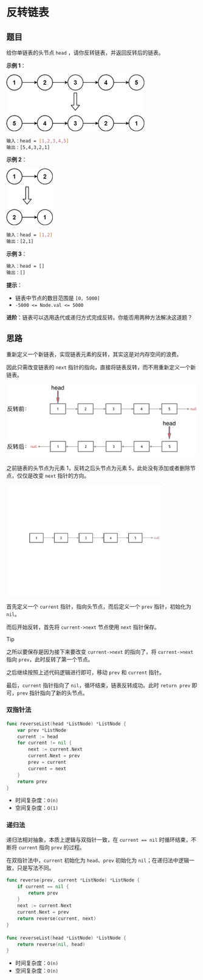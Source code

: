 # 反转链表

## 题目

给你单链表的头节点 `head` ，请你反转链表，并返回反转后的链表。

**示例 1**：

<img src="../../images/image-202510232219" style="zoom:67%;" />

```sh
输入：head = [1,2,3,4,5]
输出：[5,4,3,2,1]
```

**示例 2**：

<img src="../../images/image-202510232220" style="zoom:67%;" />

```sh
输入：head = [1,2]
输出：[2,1]
```

**示例 3**：

```sh
输入：head = []
输出：[]
```

**提示**：

- 链表中节点的数目范围是 `[0, 5000]`
- `-5000 <= Node.val <= 5000`

**进阶**：链表可以选用迭代或递归方式完成反转。你能否用两种方法解决这道题？

## 思路

重新定义一个新链表，实现链表元素的反转，其实这是对内存空间的浪费。

因此只需改变链表的 `next` 指针的指向，直接将链表反转，而不用重新定义一个新链表。

<img src="../../images/image-202510232232.png" style="zoom:67%;" />

之前链表的头节点为元素 1，反转之后头节点为元素 5，此处没有添加或者删除节点，仅仅是改变 `next` 指针的方向。

<img src="../../images/image-202510232235.gif" style="zoom:67%;" />

首先定义一个 `current` 指针，指向头节点，而后定义一个 `prev` 指针，初始化为 `nil`。

而后开始反转，首先将 `current->next` 节点使用 `next` 指针保存。

> [!tip]
>
> 之所以要保存是因为接下来要改变 `current->next` 的指向了，将 `current->next` 指向 `prev`，此时反转了第一个节点。

之后继续按照上述代码逻辑进行即可，移动 `prev` 和 `current` 指针。

最后，`current` 指针指向了 `nil`，循环结束，链表反转成功。此时 `return prev` 即可，`prev` 指针指向了新的头节点。

### 双指针法

```go
func reverseList(head *ListNode) *ListNode {
	var prev *ListNode
	current := head
	for current != nil {
		next := current.Next
		current.Next = prev
		prev = current
		current = next
	}
	return prev
}
```

- 时间复杂度：`O(n)`
- 空间复杂度：`O(1)`

### 递归法

递归法相对抽象，本质上逻辑与双指针一致，在 `current == nil` 时循环结束，不断将 `current` 指向 `prev` 的过程。

在双指针法中，`current` 初始化为 `head`、`prev` 初始化为 `nil`；在递归法中逻辑一致，只是写法不同。

```go
func reverse(prev, current *ListNode) *ListNode {
	if current == nil {
		return prev
	}
	next := current.Next
	current.Next = prev
	return reverse(current, next)
}

func reverseList(head *ListNode) *ListNode {
	return reverse(nil, head)
}
```

- 时间复杂度：`O(n)`
- 空间复杂度：`O(n)`